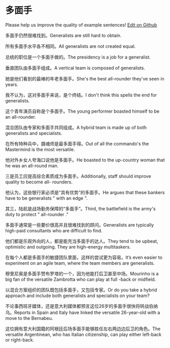 # 多面手

Please help us improve the quality of example sentences! [Edit on Github](https://github.com/jiyushe/jiyu-example-sentence-source/blob/main/chinese/duomianshou.md)

<p><span class="chinese">多面手仍然很难找到。</span><span class="english">Generalists are still hard to obtain.</span></p>

<p><span class="chinese">所有多面手水平各不相同。</span><span class="english">All generalists are not created equal.</span></p>

<p><span class="chinese">总统的职位是一个多面手做的。</span><span class="english">The presidency is a job for a generalist.</span></p>

<p><span class="chinese">垂直团队由多面手组成。</span><span class="english">A vertical team is composed of generalists.</span></p>

<p><span class="chinese">她是他们看到的最棒的年老多面手。</span><span class="english">She's the best all-rounder they've seen in years.</span></p>

<p><span class="chinese">我不认为，这对多面手来说，是个终结。</span><span class="english">I don't think this spells the end for generalists.</span></p>

<p><span class="chinese">这个青年演员自称是个多面手。</span><span class="english">The young performer boasted himself to be an all-rounder.</span></p>

<p><span class="chinese">混合团队由专家和多面手共同组成。</span><span class="english">A hybrid team is made up of both generalists and specialists.</span></p>

<p><span class="chinese">在所有特种兵中，摄魂师是最多面手得。</span><span class="english">Out of all the commando's the Mastermind is the most versatile.</span></p>

<p><span class="chinese">他对外乡女人夸海口说他是多面手。</span><span class="english">He boasted to the up-country woman that he was an all-round man.</span></p>

<p><span class="chinese">三是员工应提高综合素质成为多面手。</span><span class="english">Additionally, staff should improve quality to become all- rounders.</span></p>

<p><span class="chinese">他认为，这些银行家必须是“具有优势”的多面手。</span><span class="english">He argues that these bankers have to be generalists " with an edge ".</span></p>

<p><span class="chinese">其三，陆航是战场勤务保障的“多面手”。</span><span class="english">Third, the battlefield is the army's duty to protect " all-rounder ."</span></p>

<p><span class="chinese">多面手通常是一些要价很高并且很难找到的顾问。</span><span class="english">Generalists are typically high-paid consultants who are difficult to find.</span></p>

<p><span class="chinese">他们都是乐观外向的人，都是能充当多面手的达人。</span><span class="english">They tend to be upbeat, optimistic and outgoing. They are high-energy multitaskers.</span></p>

<p><span class="chinese">在每个人都是多面手的敏捷团队里面，这样的尝试更为容易。</span><span class="english">It’s even easier to experiment on an agile team, where the team members are generalists.</span></p>

<p><span class="chinese">穆里尼奥是多面手赞布罗塔的一个，因为他能打后卫甚至中场。</span><span class="english">Mourinho is a big fan of the versatile Zambrotta who can play at full -back or midfield.</span></p>

<p><span class="chinese">以混合方案组织的团队既包括多面手，又包括专家。</span><span class="english">Or do you take a hybrid approach and include both generalists and specialists on your team?</span></p>

<p><span class="chinese">不论事西班牙媒体，还是意大利媒体都预言这位26岁的多面手很快将转战伯纳乌。</span><span class="english">Reports in Spain and Italy have linked the versatile 26-year-old with a move to the Bernabeu.</span></p>

<p><span class="chinese">这位拥有意大利国籍的阿根廷后场多面手能够胜任左右两边边后卫的角色。</span><span class="english">The versatile Argentinean, who has Italian citizenship, can play either left-back or right-back.</span></p>

